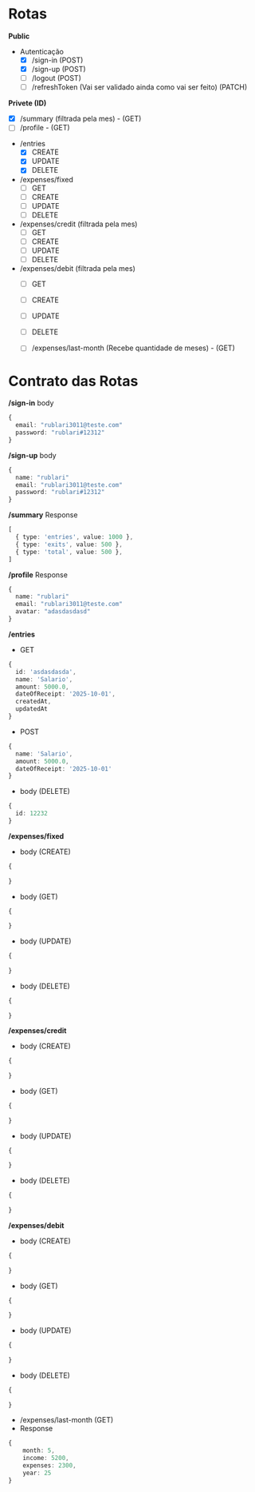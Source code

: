 
# Rotas

**Public**
- Autenticação
  - [x] /sign-in (POST)
  - [x] /sign-up (POST)
  - [ ] /logout (POST)
  - [ ] /refreshToken (Vai ser validado ainda como vai ser feito) (PATCH)

**Privete (ID)**
- [x] /summary (filtrada pela mes) - (GET)
- [ ] /profile - (GET)
- /entries
  - [x] CREATE
  - [x] UPDATE
  - [x] DELETE
- /expenses/fixed
  - [ ] GET
  - [ ] CREATE
  - [ ] UPDATE
  - [ ] DELETE
- /expenses/credit (filtrada pela mes)
  - [ ] GET
  - [ ] CREATE
  - [ ] UPDATE
  - [ ] DELETE
- /expenses/debit (filtrada pela mes)
  - [ ] GET
  - [ ] CREATE
  - [ ] UPDATE
  - [ ] DELETE

  - [ ] /expenses/last-month (Recebe quantidade de meses) - (GET)
  

# Contrato das Rotas

**/sign-in** body
```typescript
{
  email: "rublari3011@teste.com"
  password: "rublari#12312"
}
```

**/sign-up** body
```typescript
{
  name: "rublari"
  email: "rublari3011@teste.com"
  password: "rublari#12312"
}
```

**/summary** Response
```typescript
[
  { type: 'entries', value: 1000 },
  { type: 'exits', value: 500 },
  { type: 'total', value: 500 },
]
```

**/profile** Response
```typescript
{
  name: "rublari"
  email: "rublari3011@teste.com"
  avatar: "adasdasdasd"
}
```

**/entries** 
- GET
```typescript
{
  id: 'asdasdasda',
  name: 'Salario',
  amount: 5000.0,
  dateOfReceipt: '2025-10-01',
  createdAt,
  updatedAt
}
```

- POST
```typescript
{
  name: 'Salario',
  amount: 5000.0,
  dateOfReceipt: '2025-10-01'
}
```

- body (DELETE)
```typescript
{
  id: 12232
}
```

**/expenses/fixed** 
- body (CREATE)
```typescript
{
 
}
```

- body (GET)
```typescript
{
 
}
```

- body (UPDATE)
```typescript
{
 
}
```

- body (DELETE)
```typescript
{
 
}
```

**/expenses/credit** 
- body (CREATE)
```typescript
{
 
}
```

- body (GET)
```typescript
{
 
}
```

- body (UPDATE)
```typescript
{
 
}
```

- body (DELETE)
```typescript
{
 
}
```

**/expenses/debit** 
- body (CREATE)
```typescript
{
 
}
```

- body (GET)
```typescript
{
 
}
```

- body (UPDATE)
```typescript
{
 
}
```

- body (DELETE)
```typescript
{
 
}
```

- /expenses/last-month (GET)
- Response
```typescript
{
    month: 5,
    income: 5200,
    expenses: 2300,
    year: 25
}
```
